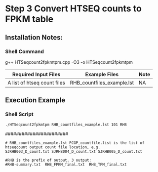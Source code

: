 # Step 3 Convert HTSEQ counts to FPKM table
## Installation Notes:
### Shell Command ###

g++ HTSeqcount2fpkmtpm.cpp -O3 -o HTSeqcount2fpkmtpm

| Required Input Files | Example Files | Note |
| --- | --- | --- |
| A list of htseq count files | RHB_countfiles_example.lst | NA |

## Execution Example
### Shell Script ###
```
./HTSeqcount2fpkmtpm RHB_countfiles_example.lst 101 RHB
```
#######################
```
# RHB_countfiles_example.lst PCGP_countfile.list is the list of htseqcount output count file location, e.g.
SJRHB003_D_count.txt SJRHB004_D_count.txt SJRHB005_D_count.txt
 
#RHB is the prefix of output. 3 output:
#RHB-summary.txt  RHB_FPKM_final.txt  RHB_TPM_final.txt
```
